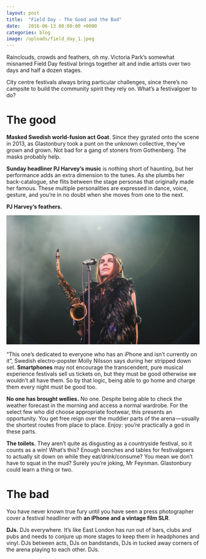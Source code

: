 ```yaml
---
layout: post
title:  "Field Day - The Good and the Bad"
date:   2016-06-13 00:00:00 +0000
categories: blog
image: /uploads/field_day_1.jpeg
---
```

Rainclouds, crowds and feathers, oh my. Victoria Park’s somewhat misnamed Field Day festival brings together alt and indie artists over two days and half a dozen stages.

City centre festivals always bring particular challenges, since there’s no campsite to build the community spirit they rely on. What’s a festivalgoer to do?

# The good

**Masked Swedish world-fusion act Goat**. Since they gyrated onto the scene in 2013, as Glastonbury took a punt on the unknown collective, they’ve grown and grown. Not bad for a gang of stoners from Gothenberg. The masks probably help.

**Sunday headliner PJ Harvey’s music** is nothing short of haunting, but her performance adds an extra dimension to the tunes. As she plumbs her back-catalogue, she flits between the stage personas that originally made her famous. These multiple personalities are expressed in dance, voice, gesture, and you’re in no doubt when she moves from one to the next.

**PJ Harvey’s feathers.**

![PJ Harvey](/uploads/field_day_2.jpeg)

“This one’s dedicated to everyone who has an iPhone and isn’t currently on it”, Swedish electro-popster Molly Nilsson says during her stripped down set. **Smartphones** may not encourage the transcendent, pure musical experience festivals sell us tickets on, but they must be good otherwise we wouldn’t all have them. So by that logic, being able to go home and charge them every night must be good too.

**No one has brought wellies.** No one. Despite being able to check the weather forecast in the morning and access a normal wardrobe. For the select few who did choose appropriate footwear, this presents an opportunity. You get free reign over the muddier parts of the arena — usually the shortest routes from place to place. Enjoy: you’re practically a god in these parts.

**The toilets.** They aren’t quite as disgusting as a countryside festival, so it counts as a win!
What’s this? Enough benches and tables for festivalgoers to actually sit down on while they eat/drink/consume? You mean we don’t have to squat in the mud? Surely you’re joking, Mr Feynman. Glastonbury could learn a thing or two.

# The bad

You have never known true fury until you have seen a press photographer cover a festival headliner with **an iPhone and a vintage film SLR**.

**DJs.** DJs everywhere. It’s like East London has run out of bars, clubs and pubs and needs to conjure up more stages to keep them in headphones and vinyl. DJs between acts, DJs on bandstands, DJs in tucked away corners of the arena playing to each other. DJs.
